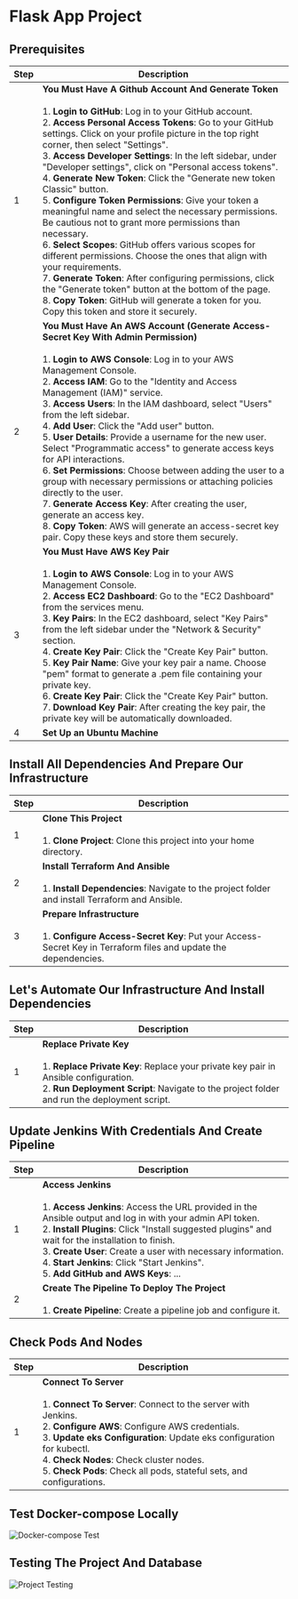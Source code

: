 # Flask App Project

## Prerequisites

| Step | Description |
|------|-------------|
| 1    | **You Must Have A Github Account And Generate Token**<br/><br/>1. **Login to GitHub**: Log in to your GitHub account.<br/>2. **Access Personal Access Tokens**: Go to your GitHub settings. Click on your profile picture in the top right corner, then select "Settings".<br/>3. **Access Developer Settings**: In the left sidebar, under "Developer settings", click on "Personal access tokens".<br/>4. **Generate New Token**: Click the "Generate new token Classic" button.<br/>5. **Configure Token Permissions**: Give your token a meaningful name and select the necessary permissions. Be cautious not to grant more permissions than necessary.<br/>6. **Select Scopes**: GitHub offers various scopes for different permissions. Choose the ones that align with your requirements.<br/>7. **Generate Token**: After configuring permissions, click the "Generate token" button at the bottom of the page.<br/>8. **Copy Token**: GitHub will generate a token for you. Copy this token and store it securely. |
| 2    | **You Must Have An AWS Account (Generate Access-Secret Key With Admin Permission)**<br/><br/>1. **Login to AWS Console**: Log in to your AWS Management Console.<br/>2. **Access IAM**: Go to the "Identity and Access Management (IAM)" service.<br/>3. **Access Users**: In the IAM dashboard, select "Users" from the left sidebar.<br/>4. **Add User**: Click the "Add user" button.<br/>5. **User Details**: Provide a username for the new user. Select "Programmatic access" to generate access keys for API interactions.<br/>6. **Set Permissions**: Choose between adding the user to a group with necessary permissions or attaching policies directly to the user.<br/>7. **Generate Access Key**: After creating the user, generate an access key.<br/>8. **Copy Token**: AWS will generate an access-secret key pair. Copy these keys and store them securely. |
| 3    | **You Must Have AWS Key Pair**<br/><br/>1. **Login to AWS Console**: Log in to your AWS Management Console.<br/>2. **Access EC2 Dashboard**: Go to the "EC2 Dashboard" from the services menu.<br/>3. **Key Pairs**: In the EC2 dashboard, select "Key Pairs" from the left sidebar under the "Network & Security" section.<br/>4. **Create Key Pair**: Click the "Create Key Pair" button.<br/>5. **Key Pair Name**: Give your key pair a name. Choose "pem" format to generate a .pem file containing your private key.<br/>6. **Create Key Pair**: Click the "Create Key Pair" button.<br/>7. **Download Key Pair**: After creating the key pair, the private key will be automatically downloaded. |
| 4    | **Set Up an Ubuntu Machine** |

## Install All Dependencies And Prepare Our Infrastructure

| Step | Description |
|------|-------------|
| 1    | **Clone This Project**<br/><br/>1. **Clone Project**: Clone this project into your home directory. |
| 2    | **Install Terraform And Ansible**<br/><br/>1. **Install Dependencies**: Navigate to the project folder and install Terraform and Ansible. |
| 3    | **Prepare Infrastructure**<br/><br/>1. **Configure Access-Secret Key**: Put your Access-Secret Key in Terraform files and update the dependencies. |

## Let's Automate Our Infrastructure And Install Dependencies

| Step | Description |
|------|-------------|
| 1    | **Replace Private Key**<br/><br/>1. **Replace Private Key**: Replace your private key pair in Ansible configuration.<br/>2. **Run Deployment Script**: Navigate to the project folder and run the deployment script. |

## Update Jenkins With Credentials And Create Pipeline

| Step | Description |
|------|-------------|
| 1    | **Access Jenkins**<br/><br/>1. **Access Jenkins**: Access the URL provided in the Ansible output and log in with your admin API token.<br/>2. **Install Plugins**: Click "Install suggested plugins" and wait for the installation to finish.<br/>3. **Create User**: Create a user with necessary information.<br/>4. **Start Jenkins**: Click "Start Jenkins".<br/>5. **Add GitHub and AWS Keys**: ... |
| 2    | **Create The Pipeline To Deploy The Project**<br/><br/>1. **Create Pipeline**: Create a pipeline job and configure it. |

## Check Pods And Nodes

| Step | Description |
|------|-------------|
| 1    | **Connect To Server**<br/><br/>1. **Connect To Server**: Connect to the server with Jenkins.<br/>2. **Configure AWS**: Configure AWS credentials.<br/>3. **Update eks Configuration**: Update eks configuration for kubectl.<br/>4. **Check Nodes**: Check cluster nodes.<br/>5. **Check Pods**: Check all pods, stateful sets, and configurations. |

## Test Docker-compose Locally

![Docker-compose Test](screenshot_number_7.png)

## Testing The Project And Database

![Project Testing](screenshot_number_8.png)
